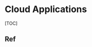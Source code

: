 # Cloud Applications

[TOC]





## Ref
[定义云原生应用]:https://jimmysong.io/kubernetes-handbook/cloud-native/define-cloud-native-app.html

